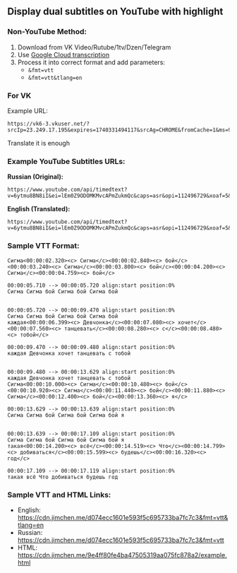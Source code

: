 ## Display dual subtitles on YouTube with highlight

### Non-YouTube Method:

1. Download from VK Video/Rutube/1tv/Dzen/Telegram
2. Use [Google Cloud transcription](https://cloud.google.com/speech-to-text/docs/async-time-offsets)
3. Process it into correct format and add parameters:
   - `&fmt=vtt`
   - `&fmt=vtt&tlang=en`

### For VK

Example URL:

```
https://vk6-3.vkuser.net/?srcIp=23.249.17.195&expires=1740331494117&srcAg=CHROME&fromCache=1&ms=95.142.206.162&mid=9213755271337&type=2&ix=0&subId=7900018182825&sig=R3htBkUoap4&ct=13&urls=185.226.55.155%3B185.226.53.140&clientType=13&appId=512000384397&zs=43&id=7900018182825
```

Translate it is enough

### Example YouTube Subtitles URLs:

**Russian (Original):**

```
https://www.youtube.com/api/timedtext?v=6ytmu8BN8iI&ei=lEm0Z9ODOMKMvcAPmZukmQc&caps=asr&opi=112496729&xoaf=5&hl=en&ip=0.0.0.0&ipbits=0&expire=1739893764&sparams=ip,ipbits,expire,v,ei,caps,opi,xoaf&signature=66237522F7C96BE2CAB01C096EF4D94C40D108CA.73DCA9268447F4BE6E796256D9CA6EEA1A893D30&key=yt8&kind=asr&lang=ru&fmt=vtt
```

**English (Translated):**

```
https://www.youtube.com/api/timedtext?v=6ytmu8BN8iI&ei=lEm0Z9ODOMKMvcAPmZukmQc&caps=asr&opi=112496729&xoaf=5&hl=en&ip=0.0.0.0&ipbits=0&expire=1739893764&sparams=ip,ipbits,expire,v,ei,caps,opi,xoaf&signature=66237522F7C96BE2CAB01C096EF4D94C40D108CA.73DCA9268447F4BE6E796256D9CA6EEA1A893D30&key=yt8&kind=asr&lang=ru&fmt=vtt&tlang=en
```

### Sample VTT Format:

```vtt
Сигма<00:00:02.320><c> Сигма</c><00:00:02.840><c> бой</c><00:00:03.240><c> Сигма</c><00:00:03.800><c> бой</c><00:00:04.200><c> Сигма</c><00:00:04.759><c> бой</c>

00:00:05.710 --> 00:00:05.720 align:start position:0%
Сигма Сигма бой Сигма бой Сигма бой


00:00:05.720 --> 00:00:09.470 align:start position:0%
Сигма Сигма бой Сигма бой Сигма бой
каждая<00:00:06.399><c> Девчонка</c><00:00:07.080><c> хочет</c><00:00:07.560><c> танцевать</c><00:00:08.280><c> с</c><00:00:08.480><c> тобой</c>

00:00:09.470 --> 00:00:09.480 align:start position:0%
каждая Девчонка хочет танцевать с тобой


00:00:09.480 --> 00:00:13.629 align:start position:0%
каждая Девчонка хочет танцевать с тобой
Сигма<00:00:10.000><c> Сигма</c><00:00:10.480><c> бой</c><00:00:10.920><c> Сигма</c><00:00:11.440><c> бой</c><00:00:11.880><c> Сигма</c><00:00:12.400><c> бой</c><00:00:13.360><c> я</c>

00:00:13.629 --> 00:00:13.639 align:start position:0%
Сигма Сигма бой Сигма бой Сигма бой я


00:00:13.639 --> 00:00:17.109 align:start position:0%
Сигма Сигма бой Сигма бой Сигма бой я
такая<00:00:14.200><c> всё</c><00:00:14.519><c> Что</c><00:00:14.799><c> добиваться</c><00:00:15.599><c> будешь</c><00:00:16.320><c> год</c>

00:00:17.109 --> 00:00:17.119 align:start position:0%
такая всё Что добиваться будешь год
```

### Sample VTT and HTML Links:

- English: https://cdn.jimchen.me/d074ecc1601e593f5c695733ba7fc7c3&fmt=vtt&tlang=en
- Russian: https://cdn.jimchen.me/d074ecc1601e593f5c695733ba7fc7c3&fmt=vtt
- HTML: https://cdn.jimchen.me/9e4ff80fe4ba47505319aa075fc878a2/example.html
